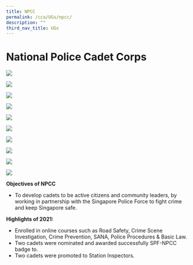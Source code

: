 ```yaml
---
title: NPCC
permalink: /cca/UGs/npcc/
description: ""
third_nav_title: UGs
---
```

# **National Police Cadet Corps**

![](/images/Visit-to-Police-Coast-Guard-768x1024.jpg)

![](/images/Cadet-Revolver-Shooting.jpg)

![](/images/Civil-Defence-Fire-Fighting-course.jpg)

![](/images/CPIB-course.jpg)

![](/images/Inter-Unit-Drill-Competition-2019.jpg)

![](/images/Sec4-cadets-in-drill-formation.jpg)

![](/images/Stretching-exercise.jpg)

![](/images/Heritage-site-visits.jpg)

![](/images/Online-course.jpg)

![](/images/Sec1-cadets-learn-how-to-wear-attire.jpg)


**Objectives of NPCC**

*   To develop cadets to be active citizens and community leaders, by working in partnership with the Singapore Police Force to fight crime and keep Singapore safe.

**Highlights of 2021:**

*   Enrolled in online courses such as Road Safety, Crime Scene Investigation, Crime Prevention, SANA, Police Procedures & Basic Law.
*   Two cadets were nominated and awarded successfully SPF-NPCC badge to.
*   Two cadets were promoted to Station Inspectors.